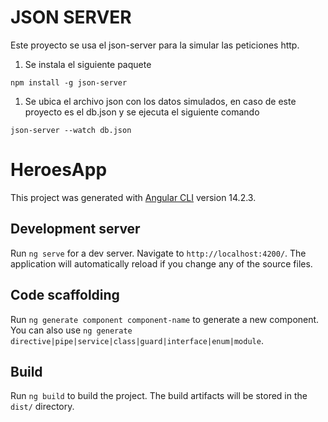 # JSON SERVER

Este proyecto se usa el json-server para la simular las peticiones http.

1. Se instala el siguiente paquete
```
npm install -g json-server
```
1. Se ubica el archivo json con los datos simulados, en caso de este proyecto es el db.json y se ejecuta el siguiente comando
```
json-server --watch db.json
```

# HeroesApp

This project was generated with [Angular CLI](https://github.com/angular/angular-cli) version 14.2.3.

## Development server

Run `ng serve` for a dev server. Navigate to `http://localhost:4200/`. The application will automatically reload if you change any of the source files.

## Code scaffolding

Run `ng generate component component-name` to generate a new component. You can also use `ng generate directive|pipe|service|class|guard|interface|enum|module`.

## Build

Run `ng build` to build the project. The build artifacts will be stored in the `dist/` directory.


